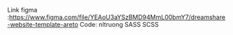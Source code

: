 Link figma :https://www.figma.com/file/YEAoU3aYSzBMD94MmL00bmY7/dreamshare-website-template-areto
Code: nltruong
SASS SCSS
